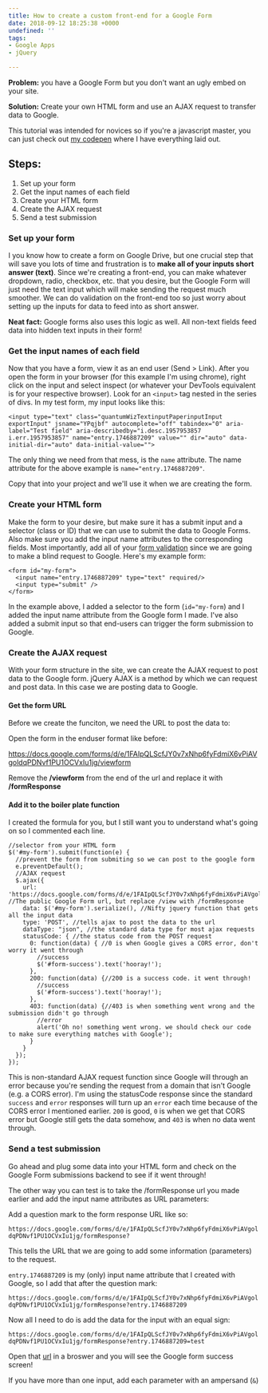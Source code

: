 ```yaml
---
title: How to create a custom front-end for a Google Form
date: 2018-09-12 18:25:38 +0000
undefined: ''
tags:
- Google Apps
- jQuery

---
```

**Problem:** you have a Google Form but you don't want an ugly embed on your site.

**Solution:** Create your own HTML form and use an AJAX request to transfer data to Google.

This tutorial was intended for novices so if you're a javascript master, you can just check out [my codepen](https://codepen.io/ecupaio/pen/QVrQov) where I have everything laid out.

## Steps:

1. Set up your form
2. Get the input names of each field
3. Create your HTML form
4. Create the AJAX request
5. Send a test submission

### Set up your form

I you know how to create a form on Google Drive, but one crucial step that will save you lots of time and frustration is to **make all of your inputs short answer (text)**. Since we're creating a front-end, you can make whatever dropdown, radio, checkbox, etc. that you desire, but the Google Form will just need the text input which will make sending the request much smoother. We can do validation on the front-end too so just worry about setting up the inputs for data to feed into as short answer.

**Neat fact:** Google forms also uses this logic as well. All non-text fields feed data into hidden text inputs in their form!

### Get the input names of each field

Now that you have a form, view it as an end user (Send > Link). After you open the form in your browser (for this example I'm using chrome), right click on the input and select inspect (or whatever your DevTools equivalent is for your respective browser).  Look for an `<input>` tag nested in the series of divs. In my test form, my input looks like this:

    <input type="text" class="quantumWizTextinputPaperinputInput exportInput" jsname="YPqjbf" autocomplete="off" tabindex="0" aria-label="Test field" aria-describedby="i.desc.1957953857 i.err.1957953857" name="entry.1746887209" value="" dir="auto" data-initial-dir="auto" data-initial-value="">

The only thing we need from that mess, is the `name` attribute. The name attribute for the above example is `name="entry.1746887209"`.

Copy that into your project and we'll use it when we are creating the form.

### Create your HTML form

Make the form to your desire, but make sure it has a submit input and a selector (class or ID) that we can use to submit the data to Google Forms. Also make sure you add the input name attributes to the corresponding fields. Most importantly, add all of your [form validation](https://www.w3schools.com/tags/att_input_required.asp) since we are going to make a blind request to Google. Here's my example form:

    <form id="my-form">
      <input name="entry.1746887209" type="text" required/>
      <input type="submit" />
    </form>

In the example above, I added a selector to the form (`id="my-form`) and I added the input name attribute from the Google form I made. I've also added a submit input so that end-users can trigger the form submission to Google.

### Create the AJAX request

With your form structure in the site, we can create the AJAX request to post data to the Google form. jQuery AJAX is a method by which we can request and post data. In this case we are posting data to Google.

#### Get the form URL

Before we create the funciton, we need the URL to post the data to:

Open the form in the enduser format like before:

https://docs.google.com/forms/d/e/1FAIpQLScfJY0v7xNhp6fyFdmiX6vPiAVgoldqPDNvf1PU1OCVxIu1jg/viewform

Remove the **/viewform** from the end of the url and replace it with **/formResponse**

#### Add it to the boiler plate function

I created the formula for you, but I still want you to understand what's going on so I commented each line.

    //selector from your HTML form
    $('#my-form').submit(function(e) {
      //prevent the form from submiting so we can post to the google form
      e.preventDefault();
      //AJAX request
      $.ajax({
        url: 'https://docs.google.com/forms/d/e/1FAIpQLScfJY0v7xNhp6fyFdmiX6vPiAVgoldqPDNvf1PU1OCVxIu1jg/formResponse',     //The public Google Form url, but replace /view with /formResponse
        data: $('#my-form').serialize(), //Nifty jquery function that gets all the input data 
        type: 'POST', //tells ajax to post the data to the url
        dataType: "json", //the standard data type for most ajax requests
        statusCode: { //the status code from the POST request
          0: function(data) { //0 is when Google gives a CORS error, don't worry it went through
            //success
            $('#form-success').text('hooray!');
          }, 
          200: function(data) {//200 is a success code. it went through!
            //success
            $('#form-success').text('hooray!');
          },
          403: function(data) {//403 is when something went wrong and the submission didn't go through
            //error
            alert('Oh no! something went wrong. we should check our code to make sure everything matches with Google');
          }
        }  
      });
    });

This is non-standard AJAX request function since Google will through an error because you're sending the request from a domain that isn't Google (e.g. a CORS error). I'm using the statusCode response since the standard `success` and `error` responses will turn up an `error` each time because of the CORS error I mentioned earlier. `200` is good, `0` is when we get that CORS error but Google still gets the data somehow, and `403` is when no data went through. 

### Send a test submission

Go ahead and plug some data into your HTML form and check on the Google Form submissions backend to see if it went through! 

The other way you can test is to take the /formResponse url you made earlier and add the input name attributes as URL parameters:

Add a question mark to the form response URL like so: 

`https://docs.google.com/forms/d/e/1FAIpQLScfJY0v7xNhp6fyFdmiX6vPiAVgoldqPDNvf1PU1OCVxIu1jg/formResponse?`

This tells the URL that we are going to add some information (parameters) to the request.

`entry.1746887209` is my (only) input name attribute that I created with Google, so I add that after the question mark: 

`https://docs.google.com/forms/d/e/1FAIpQLScfJY0v7xNhp6fyFdmiX6vPiAVgoldqPDNvf1PU1OCVxIu1jg/formResponse?entry.1746887209`

Now all I need to do is add the data for the input with an equal sign:

`https://docs.google.com/forms/d/e/1FAIpQLScfJY0v7xNhp6fyFdmiX6vPiAVgoldqPDNvf1PU1OCVxIu1jg/formResponse?entry.1746887209=test`

Open that [url](https://docs.google.com/forms/d/e/1FAIpQLScfJY0v7xNhp6fyFdmiX6vPiAVgoldqPDNvf1PU1OCVxIu1jg/formResponse?entry.1746887209) in a broswer and you will see the Google form success screen! 

If you have more than one input, add each parameter with an ampersand (`&`) 